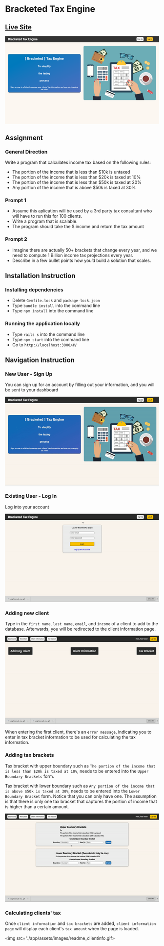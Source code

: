 # Bracketed Tax Engine

## [Live Site](https://bracketed-tax-engine.herokuapp.com/#/)

<img src="./app/assets/images/readme_homepage.png">

## Assignment
### General Direction
Write a program that calculates income tax based on the following rules:
* The portion of the income that is less than $10k is untaxed
* The portion of the income that is less than $20k is taxed at 10%
* The portion of the income that is less than $50k is taxed at 20%
* Any portion of the income that is above $50k is taxed at 30%

### Prompt 1
* Assume this aplication will be used by a 3rd party tax consultant who will have to run this for 100 clients.
* Write a program that is scalable.
* The program should take the $ income and return the tax amount

### Prompt 2
* Imagine there are actually 50+ brackets that change every year, and we need to compute 1
Billion income tax projections every year.
* Describe in a few bullet points how you’d build a solution that scales.

## Installation Instruction
### Installing dependencies
* Delete ```Gemfile.lock``` and ```package-lock.json```
* Type ```bundle install``` into the command line
* Type ```npm install``` into the command line
### Running the application locally
* Type ```rails s``` into the command line
* Type ```npm start``` into the command line
* Go to ```http://localhost:3000/#/```

## Navigation Instruction
### New User - Sign Up
You can sign up for an account by filling out your information, and you will be sent to your dashboard

<img src="./app/assets/images/readme_signup.gif">

### Existing User - Log In
Log into your account

<img src="./app/assets/images/readme_login.gif">

### Adding new client
Type in the ```first name```, ```last name```, ```email```, and ```income``` of a client to add to the database. Afterwards, you will be redirected to the client information page.

<img src="./app/assets/images/readme_addclient.gif">

When entering the first client, there's an ```error message```, indicating you to enter in tax bracket information to be used for calculating the tax information. 

### Adding tax brackets
Tax bracket with upper boundary such as ```The portion of the income that is less than $20k is taxed at 10%```, needs to be entered into the ```Upper Boundary Brackets``` form. 

Tax bracket with lower boundary such as ```Any portion of the income that is above $50k is taxed at 30%```, needs to be entered into the ```Lower Boundary Bracket``` form. Notice that you can only have one. The assumption is that there is only one tax bracket that captures the portion of income that is higher than a certain amount. 

<img src="./app/assets/images/readme_brackets.gif">

### Calculating clients' tax
Once ```client information``` and ```tax brackets``` are added, ```client information page``` will display each client's ```tax amount``` when the page is loaded. 

<img src="./app/assets/images/readme_clientinfo.gif>
